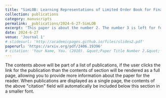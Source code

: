 ```yaml
---
title: "SimLOB: Learning Representations of Limited Order Book for Financial Market Simulation"
collection: publications
category: manuscripts
permalink: _publications/2024-6-27-SimLOB
excerpt: 'This paper is about the number 2. The number 3 is left for future work.'
date: 2024-6-27
venue: 'Journal 1'
# slidesurl: 'http://academicpages.github.io/files/slides2.pdf'
paperurl: 'https://arxiv.org/pdf/2406.19396'
# citation: 'Your Name, You. (2010). &quot;Paper Title Number 2.&quot; <i>Journal 1</i>. 1(2).'
---
```


The contents above will be part of a list of publications, if the user clicks the link for the publication than the contents of section will be rendered as a full page, allowing you to provide more information about the paper for the reader. When publications are displayed as a single page, the contents of the above "citation" field will automatically be included below this section in a smaller font.